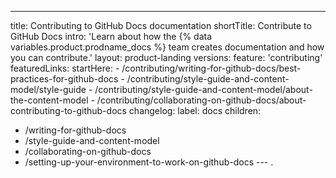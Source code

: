 ---
title: Contributing to GitHub Docs documentation
shortTitle: Contribute to GitHub Docs
intro: 'Learn about how the {% data variables.product.prodname_docs %} team creates documentation and how you can contribute.'
layout: product-landing
versions:
  feature: 'contributing'
featuredLinks:
  startHere:
    - /contributing/writing-for-github-docs/best-practices-for-github-docs
    - /contributing/style-guide-and-content-model/style-guide
    - /contributing/style-guide-and-content-model/about-the-content-model
    - /contributing/collaborating-on-github-docs/about-contributing-to-github-docs
changelog:
  label: docs
children:
  - /writing-for-github-docs
  - /style-guide-and-content-model
  - /collaborating-on-github-docs
  - /setting-up-your-environment-to-work-on-github-docs
--- .
